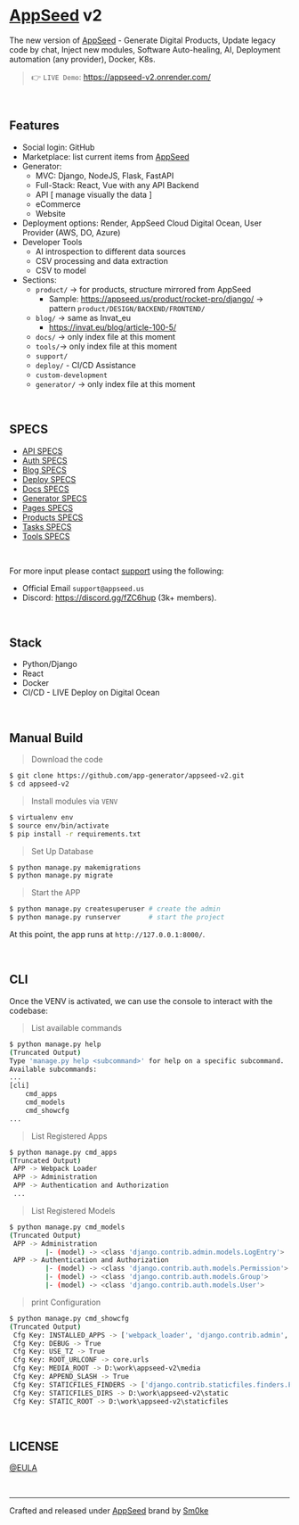 # [AppSeed](https://appseed.us/) v2

The new version of [AppSeed](https://appseed.us/) - Generate Digital Products, Update legacy code by chat, Inject new modules, Software Auto-healing, AI, Deployment automation (any provider), Docker, K8s. 

> 👉 `LIVE Demo`: https://appseed-v2.onrender.com/
 
<br />

## Features

- Social login: GitHub
- Marketplace: list current items from [AppSeed](https://appseed.us)
- Generator:
  - MVC: Django, NodeJS, Flask, FastAPI
  - Full-Stack: React, Vue with any API Backend
  - API [ manage visually the data ]
  - eCommerce
  - Website
- Deployment options: Render, AppSeed Cloud Digital Ocean, User Provider (AWS, DO, Azure)
- Developer Tools
  - AI introspection to different data sources
  - CSV processing and data extraction
  - CSV to model
- Sections:
  - `product/` -> for products, structure mirrored from AppSeed
    - Sample: https://appseed.us/product/rocket-pro/django/  -> pattern `product/DESIGN/BACKEND/FRONTEND/`
  - `blog/` -> same as Invat_eu
    - https://invat.eu/blog/article-100-5/
  - `docs/` -> only index file at this moment
  - `tools/`-> only index file at this moment
  - `support/`
  - `deploy/` - CI/CD Assistance 
  - `custom-development`
  - `generator/` -> only index file at this moment  
 
<br />

## SPECS

- [API SPECS](https://github.com/app-generator/appseed-v2/blob/main/apps/api/README.md)
- [Auth SPECS](https://github.com/app-generator/appseed-v2/blob/main/apps/auth/README.md)
- [Blog SPECS](https://github.com/app-generator/appseed-v2/blob/main/apps/blog/README.md)
- [Deploy SPECS](https://github.com/app-generator/appseed-v2/blob/main/apps/deploy/README.md)
- [Docs SPECS](https://github.com/app-generator/appseed-v2/blob/main/apps/docs/README.md)
- [Generator SPECS](https://github.com/app-generator/appseed-v2/blob/main/apps/generator/README.md)
- [Pages SPECS](https://github.com/app-generator/appseed-v2/blob/main/apps/pages/README.md)
- [Products SPECS](https://github.com/app-generator/appseed-v2/blob/main/apps/products/README.md)
- [Tasks SPECS](https://github.com/app-generator/appseed-v2/blob/main/apps/tasks/README.md)
- [Tools SPECS](https://github.com/app-generator/appseed-v2/blob/main/apps/tools/README.md)

<br />

For more input please contact [support](https://appseed.us/support/) using the following: 

- Official Email `support@appseed.us`
- Discord: https://discord.gg/fZC6hup (3k+ members).

<br />

## Stack

- Python/Django
- React
- Docker
- CI/CD - LIVE Deploy on Digital Ocean

<br />

## Manual Build 

> Download the code 

```bash
$ git clone https://github.com/app-generator/appseed-v2.git
$ cd appseed-v2
``` 

> Install modules via `VENV`  

```bash
$ virtualenv env
$ source env/bin/activate
$ pip install -r requirements.txt
```

> Set Up Database

```bash
$ python manage.py makemigrations
$ python manage.py migrate
```

> Start the APP

```bash
$ python manage.py createsuperuser # create the admin
$ python manage.py runserver       # start the project
```

At this point, the app runs at `http://127.0.0.1:8000/`. 

<br />

## CLI

Once the VENV is activated, we can use the console to interact with the codebase:

> List available commands

```bash
$ python manage.py help 
(Truncated Output)
Type 'manage.py help <subcommand>' for help on a specific subcommand.
Available subcommands:
...
[cli]
    cmd_apps
    cmd_models
    cmd_showcfg
...
```

> List Registered Apps

```bash
$ python manage.py cmd_apps
(Truncated Output)
 APP -> Webpack Loader
 APP -> Administration
 APP -> Authentication and Authorization
 ...
```

> List Registered Models

```bash
$ python manage.py cmd_models
(Truncated Output)
 APP -> Administration
         |- (model) -> <class 'django.contrib.admin.models.LogEntry'>
 APP -> Authentication and Authorization
         |- (model) -> <class 'django.contrib.auth.models.Permission'>
         |- (model) -> <class 'django.contrib.auth.models.Group'>
         |- (model) -> <class 'django.contrib.auth.models.User'>
```

> print Configuration 

```bash
$ python manage.py cmd_showcfg
(Truncated Output)
 Cfg Key: INSTALLED_APPS -> ['webpack_loader', 'django.contrib.admin', 'django.contrib.auth', 'django.contrib.contenttypes', 'django.contrib.sessions', 'django.contrib.messages', 'django.contrib.staticfiles', 'cli', 'apps.common', 'apps.pages', 'apps.users', 'apps.blog', 'debug_toolbar', 'allauth', 'allauth.account', 'allauth.socialaccount', 'allauth.socialaccount.providers.github', 'allauth.socialaccount.providers.google', 'django_quill']
 Cfg Key: DEBUG -> True
 Cfg Key: USE_TZ -> True
 Cfg Key: ROOT_URLCONF -> core.urls
 Cfg Key: MEDIA_ROOT -> D:\work\appseed-v2\media
 Cfg Key: APPEND_SLASH -> True
 Cfg Key: STATICFILES_FINDERS -> ['django.contrib.staticfiles.finders.FileSystemFinder', 'django.contrib.staticfiles.finders.AppDirectoriesFinder']
 Cfg Key: STATICFILES_DIRS -> D:\work\appseed-v2\static
 Cfg Key: STATIC_ROOT -> D:\work\appseed-v2\staticfiles  
```

<br />

## LICENSE

[@EULA](./LICENSE.md)

<br />

---
Crafted and released under [AppSeed](https://appseed.us/) brand by [Sm0ke](https://x.com/Sm0keDev)
